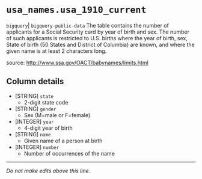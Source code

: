 # `usa_names.usa_1910_current`
`bigquery`| `bigquery-public-data`
The table contains the number of applicants for a Social Security card by year of birth and sex. The number of such applicants is restricted to U.S. births where the year of birth, sex, State of birth (50 States and District of Columbia) are known, and where the given name is at least 2 characters long.

source: http://www.ssa.gov/OACT/babynames/limits.html

## Column details
* [STRING]    `state`
  - 2-digit state code
* [STRING]    `gender`
  - Sex (M=male or F=female)
* [INTEGER]   `year`
  - 4-digit year of birth
* [STRING]    `name`
  - Given name of a person at birth
* [INTEGER]   `number`
  - Number of occurrences of the name

-------------------------------------------------------------------------------
*Do not make edits above this line.*
